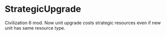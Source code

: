 # StrategicUpgrade
 
Civilization 6 mod. Now unit upgrade costs strategic resources even if new unit has same resource type.
